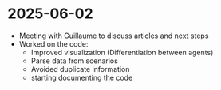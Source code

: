 # 2025-06-02

- Meeting with Guillaume to discuss articles and next steps
- Worked on the code:
    - Improved visualization (Differentiation between agents)
    - Parse data from scenarios
    - Avoided duplicate information
    - starting documenting the code